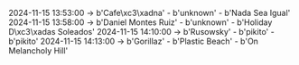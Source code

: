 2024-11-15 13:53:00 -> b'Cafe\xc3\xadna' - b'unknown' - b'Nada Sea Igual'
2024-11-15 13:58:00 -> b'Daniel Montes Ruiz' - b'unknown' - b'Holiday   D\xc3\xadas Soleados'
2024-11-15 14:10:00 -> b'Rusowsky' - b'pikito' - b'pikito'
2024-11-15 14:13:00 -> b'Gorillaz' - b'Plastic Beach' - b'On Melancholy Hill'
